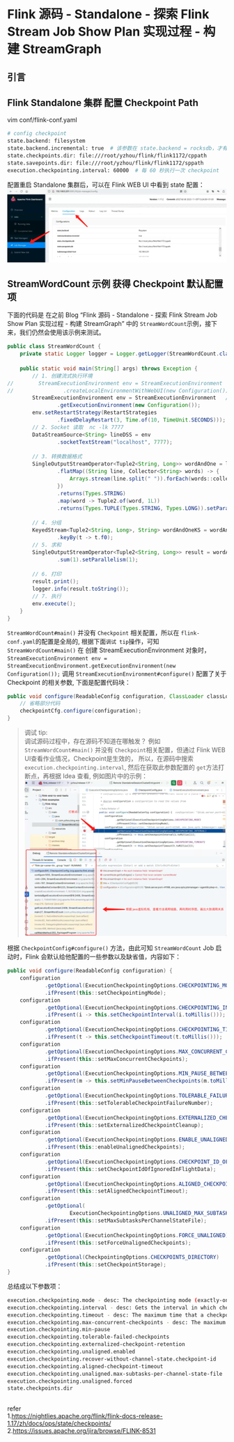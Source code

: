 # Flink 源码 - Standalone - 探索 Flink Stream Job Show Plan 实现过程 - 构建 StreamGraph

## 引言     


## Flink Standalone 集群 配置 Checkpoint Path      
vim conf/flink-conf.yaml          
```bash
# config checkpoint
state.backend: filesystem
state.backend.incremental: true  # 该参数在 state.backend = rocksdb，才有效  
state.checkpoints.dir: file:///root/yzhou/flink/flink1172/cppath
state.savepoints.dir: file:///root/yzhou/flink/flink1172/sppath
execution.checkpointing.interval: 60000  # 每 60 秒执行一次 checkpoint
```

配置重启 Standalone 集群后，可以在 Flink WEB UI 中看到 state 配置：         
![flinkstate01](images/flinkstate01.png)    

## StreamWordCount 示例 获得 Checkpoint 默认配置项       
下面的代码是 在之前 Blog “Flink 源码 - Standalone - 探索 Flink Stream Job Show Plan 实现过程 - 构建 StreamGraph” 中的 `StreamWordCount`示例，接下来，我们仍然会使用该示例来测试。       
```java
public class StreamWordCount {
    private static Logger logger = Logger.getLogger(StreamWordCount.class);

    public static void main(String[] args) throws Exception {
        // 1. 创建流式执行环境
//        StreamExecutionEnvironment env = StreamExecutionEnvironment
//                .createLocalEnvironmentWithWebUI(new Configuration());
        StreamExecutionEnvironment env = StreamExecutionEnvironment   // 非本地运行，使用 getExecutionEnvironment()   
                .getExecutionEnvironment(new Configuration());
        env.setRestartStrategy(RestartStrategies
                .fixedDelayRestart(3, Time.of(10, TimeUnit.SECONDS)));
        // 2. Socket 读取  nc -lk 7777
        DataStreamSource<String> lineDSS = env
                .socketTextStream("localhost", 7777);

        // 3. 转换数据格式
        SingleOutputStreamOperator<Tuple2<String, Long>> wordAndOne = lineDSS
                .flatMap((String line, Collector<String> words) -> {
                    Arrays.stream(line.split(" ")).forEach(words::collect);
                })
                .returns(Types.STRING)
                .map(word -> Tuple2.of(word, 1L))
                .returns(Types.TUPLE(Types.STRING, Types.LONG)).setParallelism(2);

        // 4. 分组
        KeyedStream<Tuple2<String, Long>, String> wordAndOneKS = wordAndOne
                .keyBy(t -> t.f0);
        // 5. 求和
        SingleOutputStreamOperator<Tuple2<String, Long>> result = wordAndOneKS
                .sum(1).setParallelism(1);

        // 6. 打印
        result.print();
        logger.info(result.toString());
        // 7. 执行
        env.execute();
    }
}
```

`StreamWordCount#main()` 并没有 `Checkpoint` 相关配置，所以在 `flink-conf.yaml`的配置是全局的, 根据下面`调试 tip`操作，可知 `StreamWordCount#main()` 在 创建 StreamExecutionEnvironment 对象时， `StreamExecutionEnvironment env = StreamExecutionEnvironment.getExecutionEnvironment(new Configuration());` 调用 `StreamExecutionEnvironment#configure()` 配置了关于 Checkpoint 的相关参数, 下面是配置代码块：     
```java
public void configure(ReadableConfig configuration, ClassLoader classLoader) {
    // 省略部分代码 
    checkpointCfg.configure(configuration);
}
```

>调试 tip:      
调试源码过程中，存在源码不知道在哪触发？ 例如 `StreamWordCount#main()` 并没有 `Checkpoint`相关配置，但通过 Flink WEB UI查看作业情况，Checkpoint是生效的， 所以，在源码中搜索`execution.checkpointing.interval`, 然后在获取此参数配置的 `get`方法打断点，再根据 Idea 查看, 例如图片中的示例：          
![](images/flinkstate02.png)        

根据 `CheckpointConfig#configure()` 方法，由此可知 `StreamWordCount` Job 启动时，Flink 会默认给他配置的一些参数以及缺省值，内容如下：         
```java
public void configure(ReadableConfig configuration) {
    configuration
            .getOptional(ExecutionCheckpointingOptions.CHECKPOINTING_MODE)
            .ifPresent(this::setCheckpointingMode);
    configuration
            .getOptional(ExecutionCheckpointingOptions.CHECKPOINTING_INTERVAL)
            .ifPresent(i -> this.setCheckpointInterval(i.toMillis()));
    configuration
            .getOptional(ExecutionCheckpointingOptions.CHECKPOINTING_TIMEOUT)
            .ifPresent(t -> this.setCheckpointTimeout(t.toMillis()));
    configuration
            .getOptional(ExecutionCheckpointingOptions.MAX_CONCURRENT_CHECKPOINTS)
            .ifPresent(this::setMaxConcurrentCheckpoints);
    configuration
            .getOptional(ExecutionCheckpointingOptions.MIN_PAUSE_BETWEEN_CHECKPOINTS)
            .ifPresent(m -> this.setMinPauseBetweenCheckpoints(m.toMillis()));
    configuration
            .getOptional(ExecutionCheckpointingOptions.TOLERABLE_FAILURE_NUMBER)
            .ifPresent(this::setTolerableCheckpointFailureNumber);
    configuration
            .getOptional(ExecutionCheckpointingOptions.EXTERNALIZED_CHECKPOINT)
            .ifPresent(this::setExternalizedCheckpointCleanup);
    configuration
            .getOptional(ExecutionCheckpointingOptions.ENABLE_UNALIGNED)
            .ifPresent(this::enableUnalignedCheckpoints);
    configuration
            .getOptional(ExecutionCheckpointingOptions.CHECKPOINT_ID_OF_IGNORED_IN_FLIGHT_DATA)
            .ifPresent(this::setCheckpointIdOfIgnoredInFlightData);
    configuration
            .getOptional(ExecutionCheckpointingOptions.ALIGNED_CHECKPOINT_TIMEOUT)
            .ifPresent(this::setAlignedCheckpointTimeout);
    configuration
            .getOptional(
                    ExecutionCheckpointingOptions.UNALIGNED_MAX_SUBTASKS_PER_CHANNEL_STATE_FILE)
            .ifPresent(this::setMaxSubtasksPerChannelStateFile);
    configuration
            .getOptional(ExecutionCheckpointingOptions.FORCE_UNALIGNED)
            .ifPresent(this::setForceUnalignedCheckpoints);
    configuration
            .getOptional(CheckpointingOptions.CHECKPOINTS_DIRECTORY)
            .ifPresent(this::setCheckpointStorage);
}
```     

总结成以下参数项：      
```bash
execution.checkpointing.mode - desc: The checkpointing mode (exactly-once vs. at-least-once).       
execution.checkpointing.interval - desc: Gets the interval in which checkpoints are periodically scheduled.    
execution.checkpointing.timeout - desc: The maximum time that a checkpoint may take before being discarded.     
execution.checkpointing.max-concurrent-checkpoints - desc: The maximum number of checkpoint attempts that may be in progress at the same time. If this value is n, then no checkpoints will be triggered while n checkpoint attempts are currently in flight. For the next checkpoint to be triggered, one checkpoint attempt would need to finish or expire.   
execution.checkpointing.min-pause    
execution.checkpointing.tolerable-failed-checkpoints    
execution.checkpointing.externalized-checkpoint-retention   
execution.checkpointing.unaligned.enabled   
execution.checkpointing.recover-without-channel-state.checkpoint-id    
execution.checkpointing.aligned-checkpoint-timeout
execution.checkpointing.unaligned.max-subtasks-per-channel-state-file   
execution.checkpointing.unaligned.forced   
state.checkpoints.dir   
```


## 



refer           
1.https://nightlies.apache.org/flink/flink-docs-release-1.17/zh/docs/ops/state/checkpoints/     
2.https://issues.apache.org/jira/browse/FLINK-8531      
